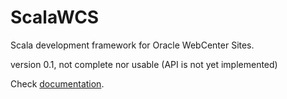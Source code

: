# ScalaWCS

Scala development framework for Oracle WebCenter Sites.

version 0.1, not complete nor usable (API is not yet implemented)

Check [documentation](http://github.com/sciabarra/scalawcs/wiki).





